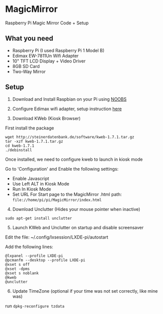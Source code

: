 # MagicMirror
Raspberry Pi Magic Mirror Code + Setup

## What you need
- Raspberry Pi (I used Raspberry Pi 1 Model B)
- Edimax EW-7811Un Wifi Adapter
- 10" TFT LCD Display + Video Driver
- 8GB SD Card
- Two-Way Mirror

## Setup

1) Download and Install Raspbian on your Pi using [NOOBS](https://www.raspberrypi.org/downloads/noobs/)

2) Configure Edimax wifi adapter, setup instruction [here](https://www.andreagrandi.it/2014/09/02/how-to-configure-edimax-ew-7811un-wifi-dongle-on-raspbian/)

3) Download KWeb (Kiosk Browser)

First install the package

```
wget http://steinerdatenbank.de/software/kweb-1.7.1.tar.gz
tar -xzf kweb-1.7.1.tar.gz
cd kweb-1.7.1
./debinstall
```

Once installed, we need to configure kweb to launch in kiosk mode

Go to 'Configuration' and Enable the following settings:

- Enable Javascript
- Use Left ALT in Kiosk Mode
- Run In Kiosk Mode
- Set URL For Start page to the MagicMirror .html path:  `file://home/pi/pi/MagicMirror/index.html`

4) Download Unclutter (Hides your mouse pointer when inactive)

`sudo apt-get install unclutter`

5) Launch KWeb and Unclutter on startup and disable screensaver

Edit the file: ~/.config/lxsession/LXDE-pi/autostart

Add the following lines:

```
@lxpanel --profile LXDE-pi
@pcmanfm --desktop --profile LXDE-pi
@xset s off
@xset -dpms
@xset s noblank
@kweb
@unclutter
```

6) Update TimeZone (optional if your time was not set correctly, like mine was)

run `dpkg-reconfigure tzdata`



